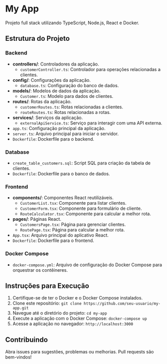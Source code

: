 # My App

Projeto full stack utilizando TypeScript, Node.js, React e Docker.

## Estrutura do Projeto

### Backend

- **controllers/**: Controladores da aplicação.
  - `customerController.ts`: Controlador para operações relacionadas a clientes.
- **config/**: Configurações da aplicação.
  - `database.ts`: Configuração do banco de dados.
- **models/**: Modelos de dados da aplicação.
  - `Customer.ts`: Modelo para dados de clientes.
- **routes/**: Rotas da aplicação.
  - `customerRoutes.ts`: Rotas relacionadas a clientes.
  - `routeRoutes.ts`: Rotas relacionadas a rotas.
- **services/**: Serviços da aplicação.
  - `externalApiService.ts`: Serviço para interagir com uma API externa.
- `app.ts`: Configuração principal da aplicação.
- `server.ts`: Arquivo principal para iniciar o servidor.
- `Dockerfile`: Dockerfile para o backend.

### Database

- `create_table_customers.sql`: Script SQL para criação da tabela de clientes.
- `Dockerfile`: Dockerfile para o banco de dados.

### Frontend

- **components/**: Componentes React reutilizáveis.
  - `CustomerList.tsx`: Componente para listar clientes.
  - `CustomerForm.tsx`: Componente para formulário de cliente.
  - `RouteCalculator.tsx`: Componente para calcular a melhor rota.
- **pages/**: Páginas React.
  - `CustomersPage.tsx`: Página para gerenciar clientes.
  - `RoutePage.tsx`: Página para calcular a melhor rota.
- `App.tsx`: Arquivo principal do aplicativo React.
- `Dockerfile`: Dockerfile para o frontend.

### Docker Compose

- `docker-compose.yml`: Arquivo de configuração do Docker Compose para orquestrar os contêineres.

## Instruções para Execução

1. Certifique-se de ter o Docker e o Docker Compose instalados.
2. Clone este repositório: `git clone https://github.com/seu-usuario/my-app.git`
3. Navegue até o diretório do projeto: `cd my-app`
4. Execute a aplicação com o Docker Compose: `docker-compose up`
5. Acesse a aplicação no navegador: `http://localhost:3000`

## Contribuindo

Abra issues para sugestões, problemas ou melhorias. Pull requests são bem-vindos!
